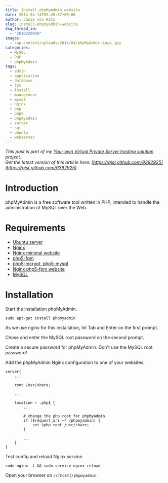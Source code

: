 ```yaml
---
title: Install phpMyAdmin website
date: 2014-04-14T09:49:37+00:00
author: Janik von Rotz
slug: install-phpmyadmin-website
dsq_thread_id:
  - "2610220050"
images:
  - /wp-content/uploads/2014/04/phpMyAdmin-Logo.jpg
categories:
  - MySQL
  - PHP
  - phpMyAdmin
tags:
  - admin
  - application
  - database
  - fpm
  - install
  - management
  - mysql
  - nginx
  - php
  - php5
  - phpmyadmin
  - server
  - sql
  - ubuntu
  - webserver
---
```

*This post is part of my [Your own Virtual Private Server hosting solution](https://janikvonrotz.ch/your-own-virtual-private-server-hosting-solution/) project.*  
*Get the latest version of this article here: [https://gist.github.com/9392925](https://gist.github.com/9392925).* 

# Introduction

phpMyAdmin is a free software tool written in PHP, intended to handle the administration of MySQL over the Web.
<!--more-->
# Requirements

* [Ubuntu server](https://janikvonrotz.ch/2014/03/13/deploy-ubuntu-server/)
* [Nginx](https://janikvonrotz.ch/2014/03/31/install-nginx/)
* [Nginx minimal website](https://janikvonrotz.ch/2014/04/01/nginx-minimal-website/)
* [php5-fpm](https://janikvonrotz.ch/2014/03/20/install-php5-fpm/)
* [php5-mcrypt, php5-mysql](https://janikvonrotz.ch/2014/03/25/install-php5-modules/)
* [Nginx php5-fpm website](https://janikvonrotz.ch/2014/04/11/install-nginx-php5-fpm-website/)
* [MySQL](https://janikvonrotz.ch/2014/04/07/install-mysql/)

# Installation

Start the installation phpMyAdmin.

    sudo apt-get install phpmyadmin
  
As we use nginx for this installation, hit Tab and Enter on the first prompt.

Chose <Yes> and enter the MySQL root password on the second prompt.

Create a secure password for phpMyAdmin. Don't use the MySQL root password!

Add the phpMyAdmin Nginx configuration to one of your websites.

```
server{
    ...
    
    root /usr/share;

    ...
    
    location ~ .php$ {
        ...
        
        # change the php root for phpMyAdmin
        if ($request_uri ~* /phpmyadmin) {
            set $php_root /usr/share;
        }
        
        ...
    }
}
```

Test config and reload Nginx service.

    sudo nginx -t && sudo service nginx reload
    
Open your browser on `//[host]/phpmyadmin`.
